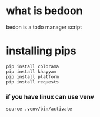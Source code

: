 # what is bedoon
bedon is a todo manager script

# installing pips
```
pip install colorama
pip install khayyam
pip install platform
pip install requests
```
### if you have linux can use venv

```
source .venv/bin/activate
```
